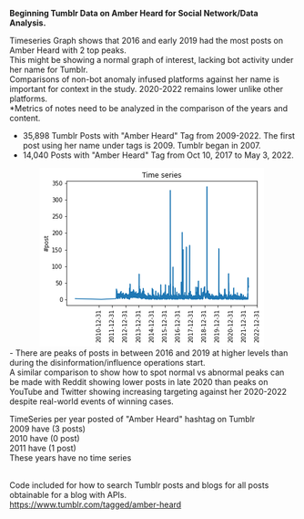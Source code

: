 <b>Beginning Tumblr Data on Amber Heard for Social Network/Data Analysis.</b>

Timeseries Graph shows that 2016 and early 2019 had the most posts on Amber Heard with 2 top peaks. 
<br>This might be showing a normal graph of interest, lacking bot activity under her name for Tumblr. 
<br>Comparisons of non-bot anomaly infused platforms against her name is important for context in the study. 2020-2022 remains lower unlike other platforms.
<br>*Metrics of notes need to be analyzed in the comparison of the years and content.</br>

- 35,898 Tumblr Posts with "Amber Heard" Tag from 2009-2022. The first post using her name under tags is 2009. Tumblr began in 2007.
- 14,040 Posts with "Amber Heard" Tag from Oct 10, 2017 to May 3, 2022. 

<div style="width:500px ; height:100px">
<center><img src="/_Tumblr Data/AH Tumblr TimeSeries.png" alt="Cover" title="Tumblr Graph Timeseries on Amber Heard"></center><div>
- There are peaks of posts in between 2016 and 2019 at higher levels than during the disinformation/influence operations start.
<br> A similar comparison to show how to spot normal vs abnormal peaks can be made with Reddit showing lower posts in late 2020 than peaks on YouTube and Twitter showing increasing targeting against her 2020-2022 despite real-world events of winning cases.

TimeSeries per year posted of "Amber Heard" hashtag on Tumblr
<br>2009 have (3 posts)
<br>2010 have (0 post)
<br>2011 have (1 post)
<br>These years have no time series

<br>Code included for how to search Tumblr posts and blogs for all posts obtainable for a blog with APIs.
  <br>https://www.tumblr.com/tagged/amber-heard

